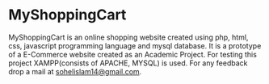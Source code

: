 # MyShoppingCart
MyShoppingCart is an online shopping website created using php, html, css, javascript programming language and mysql database. It is a prototype of a E-Commerce website created as an Academic Project. For testing this project XAMPP(consists of APACHE, MYSQL) is used. For any feedback drop a mail at sohelislam14@gmail.com.
